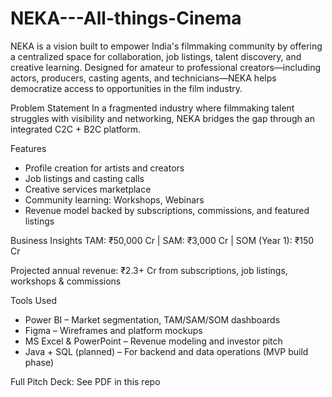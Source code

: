 # NEKA---All-things-Cinema
NEKA is a vision built to empower India's filmmaking community by offering a centralized space for collaboration, job listings, talent discovery, and creative learning. Designed for amateur to professional creators—including actors, producers, casting agents, and technicians—NEKA helps democratize access to opportunities in the film industry.

Problem Statement
In a fragmented industry where filmmaking talent struggles with visibility and networking, NEKA bridges the gap through an integrated C2C + B2C platform.

Features
- Profile creation for artists and creators
- Job listings and casting calls
- Creative services marketplace
- Community learning: Workshops, Webinars
- Revenue model backed by subscriptions, commissions, and featured listings

Business Insights
TAM: ₹50,000 Cr | SAM: ₹3,000 Cr | SOM (Year 1): ₹150 Cr

Projected annual revenue: ₹2.3+ Cr from subscriptions, job listings, workshops & commissions

Tools Used
- Power BI – Market segmentation, TAM/SAM/SOM dashboards
- Figma – Wireframes and platform mockups
- MS Excel & PowerPoint – Revenue modeling and investor pitch
- Java + SQL (planned) – For backend and data operations (MVP build phase)

Full Pitch Deck: See PDF in this repo
